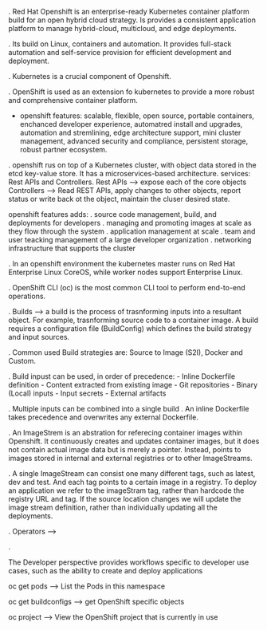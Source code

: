 . Red Hat Openshift is an enterprise-ready Kubernetes container platform build for an open hybrid cloud strategy. Is provides a consistent application platform to manage hybrid-cloud, multicloud, and edge deployments.

. Its build on Linux, containers and automation. It provides full-stack automation and self-service provision for efficient development and deployment.

. Kubernetes is a crucial component of Openshift.

. OpenShift is used as an extension fo kubernetes to provide a more robust and comprehensive container platform.

- openshift features: scalable, flexible, open source, portable containers, enchanced developer experience, automatred install and upgrades, automation and stremlining, edge architecture support, mini cluster management, advanced security and compliance, persistent storage, robust partner ecosystem.

. openshift rus on top of a Kubernetes cluster, with object data stored in the etcd key-value store. It has a microservices-based architecture.
services: Rest APIs and Controllers.
Rest APIs --> expose each of the core objects
Controllers --> Read REST APIs, apply changes to other objects, report status or write back ot the object, maintain the cluser desired state.

openshift features adds:
 . source code management, build, and deployments for developers
 . managing and promoting images at scale as they flow through the system
 . application management at scale
 . team and user teacking management of a large developer organization
 . networking infrastructure that supports the cluster

. In an openshift environment the kubernetes master runs on Red Hat Enterprise Linux CoreOS, while worker nodes support Enterprise Linux.

. OpenShift CLI (oc) is the most common CLI tool to perform end-to-end operations.

. Builds --> a build is the process of trasnforming inputs into a resultant object. For example, trasnforming source code to a container image.
A build requires a configuration file (BuildConfig) which defines the build strategy and input sources.

. Common used Build strategies are: Source to Image (S2I), Docker and Custom.

. Build inpust can be used, in order of precedence:
    - Inline Dockerfile definition
    - Content extracted from existing image
    - Git repositories
    - Binary (Local) inputs
    - Input secrets
    - External artifacts

. Multiple inputs can be combined into a single build
. An inline Dockerfile takes precedence and overwrites any external Dockerfile.

. An ImageStrem is an abstration for referecing container images within Openshift. It continuously creates and updates container images, but it does not contain
actual image data but is merely a pointer. Instead, points to images stored in internal and external registries or to other ImageStreams.

. A single ImageStream can consist one many different tags, such as latest, dev and test. And each tag points to a certain image in a registry.
To deploy an application we refer to the imageStram tag, rather than hardcode the registry URL and tag. If the source location changes we will update the image stream
definition, rather than individually updating all the deployments.

. Operators -->

.

The Developer perspective provides workflows specific to developer use cases, such as the ability to create and deploy applications

oc get pods --> List the Pods in this namespace

oc get buildconfigs --> get OpenShift specific objects

oc project --> View the OpenShift project that is currently in use
